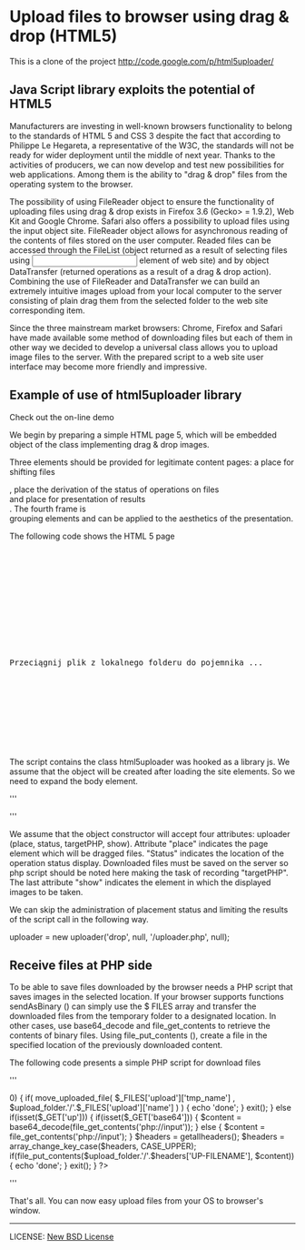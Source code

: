 # Upload files to browser using drag & drop (HTML5)

This is a clone of the project http://code.google.com/p/html5uploader/

## Java Script library exploits the potential of HTML5

Manufacturers are investing in well-known browsers functionality to belong to the standards of HTML 5 and CSS 3 despite the fact that according to Philippe Le Hegareta, a representative of the W3C, the standards will not be ready for wider deployment until the middle of next year. Thanks to the activities of producers, we can now develop and test new possibilities for web applications. Among them is the ability to "drag & drop" files from the operating system to the browser.

The possibility of using FileReader object to ensure the functionality of uploading files using drag & drop exists in Firefox 3.6 (Gecko> = 1.9.2), Web Kit and Google Chrome. Safari also offers a possibility to upload files using the input object site. FileReader object allows for asynchronous reading of the contents of files stored on the user computer. Readed files can be accessed through the FileList (object returned as a result of selecting files using <input> element of web site) and by object DataTransfer (returned operations as a result of a drag & drop action). Combining the use of FileReader and DataTransfer we can build an extremely intuitive images upload from your local computer to the server consisting of plain drag them from the selected folder to the web site corresponding item.

Since the three mainstream market browsers: Chrome, Firefox and Safari have made available some method of downloading files but each of them in other way we decided to develop a universal class allows you to upload image files to the server. With the prepared script to a web site user interface may become more friendly and impressive.

## Example of use of html5uploader library

Check out the on-line demo

We begin by preparing a simple HTML page 5, which will be embedded object of the class implementing drag & drop images.

Three elements should be provided for legitimate content pages: a place for shifting files <div id="drop">, place the derivation of the status of operations on files <div id="status"> and place for presentation of results <div id="list"> . The fourth frame is <div id="box"> grouping elements and can be applied to the aesthetics of the presentation.

The following code shows the HTML 5 page

<pre>
<!DOCTYPE html>  
<html>  
<head>  
        <meta charset="utf-8">  
        <title>HTML5</title>  
        <script src="html5uploader.js"></script>  
</head>  
<body>  
        <div id="box">  
                <div id="status">Przeciągnij plik z lokalnego folderu do pojemnika ...</div>  
                <div id="drop"></div>  
        </div>  
        <div id="list"></div>  
</body>  
</html>  
</pre>

The script contains the class html5uploader was hooked as a library js. We assume that the object will be created after loading the site elements. So we need to expand the body element.

'''
<body onload="new uploader('drop', 'status', '/uploader.php', 'list');">
'''

We assume that the object constructor will accept four attributes: uploader (place, status, targetPHP, show). Attribute "place" indicates the page element which will be dragged files. "Status" indicates the location of the operation status display. Downloaded files must be saved on the server so php script should be noted here making the task of recording "targetPHP". The last attribute "show" indicates the element in which the displayed images to be taken.

We can skip the administration of placement status and limiting the results of the script call in the following way.

uploader = new uploader('drop', null, '/uploader.php', null);

## Receive files at PHP side

To be able to save files downloaded by the browser needs a PHP script that saves images in the selected location. If your browser supports functions sendAsBinary () can simply use the $ FILES array and transfer the downloaded files from the temporary folder to a designated location. In other cases, use base64_decode and file_get_contents to retrieve the contents of binary files. Using file_put_contents (), create a file in the specified location of the previously downloaded content.

The following code presents a simple PHP script for download files

'''
<?php
$upload_folder = 'data';

if(count($_FILES)>0) {
        if( move_uploaded_file( $_FILES['upload']['tmp_name'] , $upload_folder.'/'.$_FILES['upload']['name'] ) ) {
                echo 'done';
        }
        exit();
} else if(isset($_GET['up'])) {
        if(isset($_GET['base64'])) {
                $content = base64_decode(file_get_contents('php://input'));
        } else {
                $content = file_get_contents('php://input');
        }

        $headers = getallheaders();
        $headers = array_change_key_case($headers, CASE_UPPER);

        if(file_put_contents($upload_folder.'/'.$headers['UP-FILENAME'], $content)) {
                echo 'done';
        }
        exit();
}
?>
'''

That's all. You can now easy upload files from your OS to browser's window. 

---

LICENSE: <a href="http://www.opensource.org/licenses/bsd-license.php">New BSD License</a>
